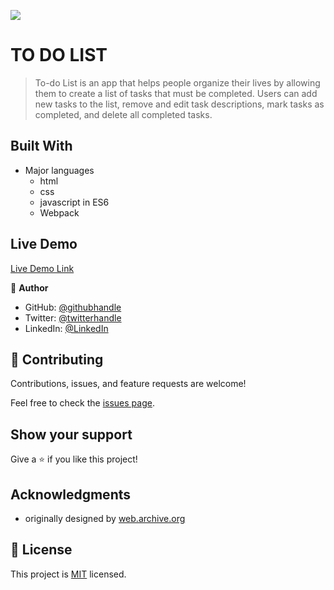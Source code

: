 
![](https://img.shields.io/badge/Microverse-blueviolet)

# TO DO LIST

> To-do List is an app that helps people organize their lives by allowing them to create a list of tasks that must be completed.
Users can add new tasks to the list, remove and edit task descriptions, mark tasks as completed, and delete all completed tasks.

## Built With

- Major languages 
  - html
  - css
  - javascript in ES6 
  - Webpack

## Live Demo 

[Live Demo Link](https://abigiyaty.github.io/To-do-list//dist/.)


👤 **Author**

- GitHub: [@githubhandle](https://github.com/AbigiyaTY)
- Twitter: [@twitterhandle](https://twitter.com/AbigiyaTY)
- LinkedIn: [@LinkedIn](https://www.linkedin.com/in/abigiya-tadesse-6a0052234)

## 🤝 Contributing

Contributions, issues, and feature requests are welcome!

Feel free to check the [issues page](../../issues/).

## Show your support

Give a ⭐️ if you like this project!

## Acknowledgments

- originally designed by [web.archive.org](https://web.archive.org/web/20180320194056/http://www.getminimalist.com:80/)

## 📝 License


This project is [MIT](./MIT.md) licensed.

